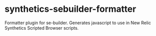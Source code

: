synthetics-sebuilder-formatter
==============================

Formatter plugin for se-builder. Generates javascript to use in New Relic Synthetics Scripted Browser scripts.
